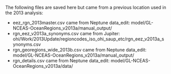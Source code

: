 The following files are saved here but came from a previous location used in the 2013 analysis: 

* eez_rgn_2013master.csv came from Neptune data_edit: model/GL-NCEAS-OceanRegions_v2013a/manual_output/
* rgn_eez_v2013a_synonyms.csv came from Jupiter:  ohi/Work/2013Update/regioncodes_iso_ohi_saup_etc/rgn_eez_v2013a_synonyms.csv
* rgn_georegions_wide_2013b.csv came from Neptune data_edit: model/GL-NCEAS-OceanRegions_v2013a/manual_output/
* rgn_details.csv came from Neptune data_edit: model/GL-NCEAS-OceanRegions_v2013a/data/